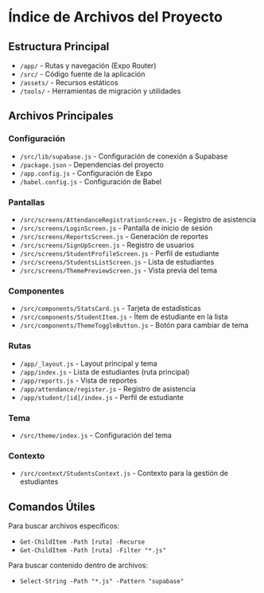# Índice de Archivos del Proyecto

## Estructura Principal
- `/app/` - Rutas y navegación (Expo Router)
- `/src/` - Código fuente de la aplicación
- `/assets/` - Recursos estáticos
- `/tools/` - Herramientas de migración y utilidades

## Archivos Principales

### Configuración
- `/src/lib/supabase.js` - Configuración de conexión a Supabase
- `/package.json` - Dependencias del proyecto
- `/app.config.js` - Configuración de Expo
- `/babel.config.js` - Configuración de Babel

### Pantallas
- `/src/screens/AttendanceRegistrationScreen.js` - Registro de asistencia
- `/src/screens/LoginScreen.js` - Pantalla de inicio de sesión
- `/src/screens/ReportsScreen.js` - Generación de reportes
- `/src/screens/SignUpScreen.js` - Registro de usuarios
- `/src/screens/StudentProfileScreen.js` - Perfil de estudiante
- `/src/screens/StudentsListScreen.js` - Lista de estudiantes
- `/src/screens/ThemePreviewScreen.js` - Vista previa del tema

### Componentes
- `/src/components/StatsCard.js` - Tarjeta de estadísticas
- `/src/components/StudentItem.js` - Ítem de estudiante en la lista
- `/src/components/ThemeToggleButton.js` - Botón para cambiar de tema

### Rutas
- `/app/_layout.js` - Layout principal y tema
- `/app/index.js` - Lista de estudiantes (ruta principal)
- `/app/reports.js` - Vista de reportes
- `/app/attendance/register.js` - Registro de asistencia
- `/app/student/[id]/index.js` - Perfil de estudiante

### Tema
- `/src/theme/index.js` - Configuración del tema

### Contexto
- `/src/context/StudentsContext.js` - Contexto para la gestión de estudiantes

## Comandos Útiles

Para buscar archivos específicos:
- `Get-ChildItem -Path [ruta] -Recurse`
- `Get-ChildItem -Path [ruta] -Filter "*.js"`

Para buscar contenido dentro de archivos:
- `Select-String -Path "*.js" -Pattern "supabase"` 